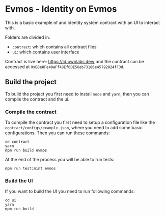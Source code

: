 # Evmos - Identity on Evmos

This is a basic example of and identity system contract with an UI to interact with.

Folders are divided in:
- `contract`: which contains all contract files
- `ui`: which contains user interface

Contract is live here: https://id.ownlabs.dev/ and the contract can be accessed at `0xB8e8Fe40aFf48Ef6DE58eb73186e45792824fF3d`.

## Build the project

To build the project you first need to install `node` and `yarn`, then you can compile the contract and the ui.

### Compile the contract

To compile the contract you first need to setup a configuration file like the `contract/configs/example.json`, where you need to add some basic configurations.
Then you can run these commands:

```
cd contract
yarn
npm run build evmos
```

At the end of the process you will be able to run tests:

```
npm run test:mint evmos
```

### Build the UI

If you want to build the UI you need to run following commands:

```
cd ui
yarn
npm run build
```
